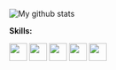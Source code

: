 ![My github stats](https://github-readme-stats.vercel.app/api?username=endink&show_icons=true&theme=tokyonight)

**Skills:**  

<code><img height="32" width="32" src="https://unpkg.com/simple-icons@v3/icons/java.svg" /></code>
<code><img height="32" width="32" src="https://unpkg.com/simple-icons@v3/icons/csharp.svg" /></code>
<code><img height="32" width="32" src="https://unpkg.com/simple-icons@v3/icons/kotlin.svg" /></code>
<code><img height="32" width="32" src="https://unpkg.com/simple-icons@v3/icons/typescript.svg" /></code>
<code><img height="32" width="32" src="https://unpkg.com/simple-icons@v3/icons/go.svg" /></code>

[//]: # (### [设计器即服务（Designer As A Service&#41;]&#40;https://github.com/endink/daas&#41;)

[//]: # ()
[//]: # (> 源自个人创业失败项目 [labijie.com]&#40;https://labijie.com "蜡笔街"&#41; 的设计器公有云服务，废旧代码拾起来，盈利做不了赚奶粉钱，奶粉钱赚不了还可以做公益~)

[//]: # ()
[//]: # (![设计器预览]&#40;https://github.com/endink/daas/raw/main/designer.gif&#41;)

[//]: # ()
[//]: # (利用业余时间紧张开发中...)


